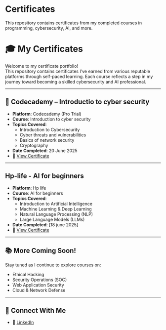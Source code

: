 # Certificates
This repository contains certificates from my completed courses in programming, cybersecurity, AI, and more.
# 🎓 My Certificates

Welcome to my certificate portfolio!  
This repository contains certificates I’ve earned from various reputable platforms through self-paced learning. Each course reflects a step in my journey toward becoming a skilled cybersecurity and AI professional.

---

## 🧠 Codecademy – Introductio  to cyber security
- **Platform**: Codecademy (Pro Trial)
- **Course**: Introduction to cyber security
- **Topics Covered**:  
  - Introduction to Cybersecurity  
  - Cyber threats and vulnerabilities
  - Basics of network security  
  - Cryptography
- **Date Completed**: 20 June 2025  
- 📄 [View Certificate](certificate.pdf)

---

## Hp-life - AI for beginners
- **Platform**: Hp life
- **Course**: AI for beginners
- **Topics Covered**:  
  - Introduction to Artificial Intelligence    
  - Machine Learning & Deep Learning  
  - Natural Language Processing (NLP)  
  - Large Language Models (LLMs)
- **Date Completed**: [18 june 2025]  
- 📄 [View Certificate](./AI_for_beginners_certificate_hp_life.pdf)

---

## 📚 More Coming Soon!
Stay tuned as I continue to explore courses on:
- Ethical Hacking
- Security Operations (SOC)
- Web Application Security
- Cloud & Network Defense

---

## 🔗 Connect With Me
- 💼 [LinkedIn](www.linkedin.com/in/syed-ali-asghar-b61012370)

